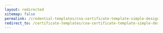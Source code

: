 ```yaml
---
layout: redirected
sitemap: false
permalink: /credential-templates/cna-certificate-template-simple-design
redirect_to: /certificate-templates/cna-certificate-template-simple-design
---
```

